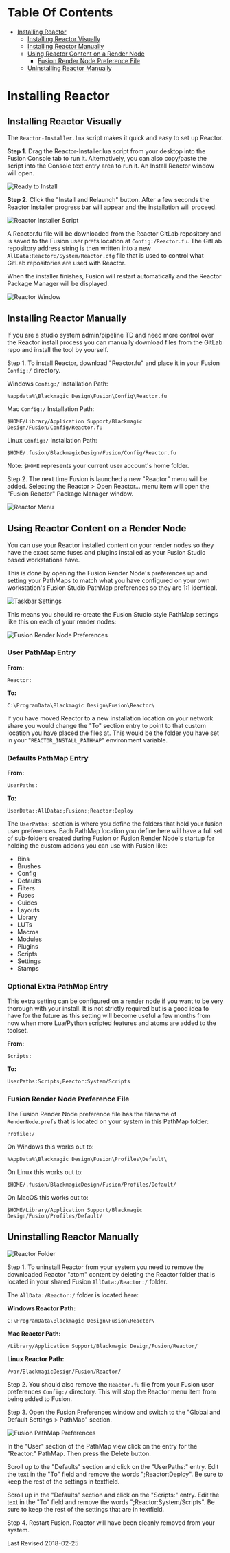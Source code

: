 # Table Of Contents #

- [Installing Reactor](Installing-Reactor.md#installing-reactor)
	- [Installing Reactor Visually](Installing-Reactor.md#installing-reactor-visually)
	- [Installing Reactor Manually](Installing-Reactor.md#installing-reactor-manually)
	- [Using Reactor Content on a Render Node](Installing-Reactor.md#using-reactor-content-on-a-rendernode)
		- [Fusion Render Node Preference File](Installing-Reactor.md#fusion-render-node-preference-file)
	- [Uninstalling Reactor Manually](Installing-Reactor.md#uninstalling-reactor-manually)

# <a name="installing-reactor"></a>Installing Reactor #

## <a name="installing-reactor-visually"></a>Installing Reactor Visually ##

The `Reactor-Installer.lua` script makes it quick and easy to set up Reactor.

**Step 1.** Drag the Reactor-Installer.lua script from your desktop into the Fusion Console tab to run it. Alternatively, you can also copy/paste the script into the Console text entry area to run it. An Install Reactor window will open. 

![Ready to Install](Images/reactor-installer-ready-to-install.png)

**Step 2.** Click the "Install and Relaunch" button. After a few seconds the Reactor Installer progress bar will appear and the installation will proceed.

![Reactor Installer Script](Images/reactor-installer-complete.png)

A Reactor.fu file will be downloaded from the Reactor GitLab repository and is saved to the Fusion user prefs location at `Config:/Reactor.fu`. The GitLab repository address string is then written into a new `AllData:Reactor:/System/Reactor.cfg` file that is used to control what GitLab repositories are used with Reactor.

When the installer finishes, Fusion will restart automatically and the Reactor Package Manager will be displayed.

![Reactor Window](Images/reactor-gui.png)

## <a name="installing-reactor-manually"></a>Installing Reactor Manually ##

If you are a studio system admin/pipeline TD and need more control over the Reactor install process you can manually download files from the GitLab repo and install the tool by yourself.

Step 1. To install Reactor, download "Reactor.fu" and place it in your Fusion `Config:/` directory.

Windows `Config:/` Installation Path:

`%appdata%\Blackmagic Design\Fusion\Config\Reactor.fu`

Mac `Config:/` Installation Path:

`$HOME/Library/Application Support/Blackmagic Design/Fusion/Config/Reactor.fu`

Linux `Config:/` Installation Path:

`$HOME/.fusion/BlackmagicDesign/Fusion/Config/Reactor.fu`

Note: `$HOME` represents your current user account's home folder.

Step 2. The next time Fusion is launched a new "Reactor" menu will be added. Selecting the Reactor > Open Reactor... menu item will open the "Fusion Reactor" Package Manager window.

![Reactor Menu](Images/reactor-menu.png)

## <a name="using-reactor-content-on-a-rendernode"></a>Using Reactor Content on a Render Node ##

You can use your Reactor installed content on your render nodes so they have the exact same fuses and plugins installed as your Fusion Studio based workstations have.

This is done by opening the Fusion Render Node's preferences up and setting your PathMaps to match what you have configured on your own workstation's Fusion Studio PathMap preferences so they are 1:1 identical.

![Taskbar Settings](Images/taskbar-render-node-settings.png)

This means you should re-create the Fusion Studio style PathMap settings like this on each of your render nodes:

![Fusion Render Node Preferences](Images/fusion-render-node-prefs.png)

### **User** PathMap Entry ###

**From:**

`Reactor:`

**To:**

`C:\ProgramData\Blackmagic Design\Fusion\Reactor\`

If you have moved Reactor to a new installation location on your network share you would change the "To" section entry to point to that custom location you have placed the files at. This would be the folder you have set in your "`REACTOR_INSTALL_PATHMAP`" environment variable.

### **Defaults** PathMap Entry ###

**From:**

`UserPaths:`

**To:**

`UserData:;AllData:;Fusion:;Reactor:Deploy`

The `UserPaths:` section is where you define the folders that hold your fusion user preferences. Each PathMap location you define here will have a full set of sub-folders created during Fusion or Fusion Render Node's startup for holding the custom addons you can use with Fusion like:

- Bins
- Brushes
- Config
- Defaults
- Filters
- Fuses
- Guides
- Layouts
- Library
- LUTs
- Macros
- Modules
- Plugins
- Scripts
- Settings
- Stamps

### Optional Extra PathMap Entry ###

This extra setting can be configured on a render node if you want to be very thorough with your install. It is not strictly required but is a good idea to have for the future as this setting will become useful a few months from now when more Lua/Python scripted features and atoms are added to the toolset.

**From:**

`Scripts:`

**To:**

`UserPaths:Scripts;Reactor:System/Scripts`

### <a name="fusion-render-node-preference-file"></a>Fusion Render Node Preference File ###

The Fusion Render Node preference file has the filename of `RenderNode.prefs` that is located on your system in this PathMap folder:

`Profile:/`

On Windows this works out to:

`%AppData%\Blackmagic Design\Fusion\Profiles\Default\`

On Linux this works out to:

`$HOME/.fusion/BlackmagicDesign/Fusion/Profiles/Default/`

On MacOS this works out to:

`$HOME/Library/Application Support/Blackmagic Design/Fusion/Profiles/Default/`

## <a name="uninstalling-reactor-manually"></a>Uninstalling Reactor Manually ##

![Reactor Folder](Images/reactor-pathmap-folder.png)

Step 1. To uninstall Reactor from your system you need to remove the downloaded Reactor "atom" content by deleting the Reactor folder that is located in your shared Fusion `AllData:/Reactor:/` folder. 

The `AllData:/Reactor:/` folder is located here:

**Windows Reactor Path:**

`C:\ProgramData\Blackmagic Design\Fusion\Reactor\`

**Mac Reactor Path:**

`/Library/Application Support/Blackmagic Design/Fusion/Reactor/`

**Linux Reactor Path:**

`/var/BlackmagicDesign/Fusion/Reactor/`

Step 2. You should also remove the `Reactor.fu` file from your Fusion user preferences `Config:/` directory. This will stop the Reactor menu item from being added to Fusion.

Step 3. Open the Fusion Preferences window and switch to the "Global and Default Settings > PathMap" section.

![Fusion PathMap Preferences](Images/uninstall-pathmap-entries.png)

In the "User" section of the PathMap view click on the entry for the "Reactor:" PathMap. Then press the Delete button.

Scroll up to the "Defaults" section and click on the "UserPaths:" entry. Edit the text in the "To" field and remove the words ";Reactor:Deploy". Be sure to keep the rest of the settings in textfield.

Scroll up in the "Defaults" section and click on the "Scripts:" entry. Edit the text in the "To" field and remove the words ";Reactor:System/Scripts". Be sure to keep the rest of the settings that are in textfield.

Step 4. Restart Fusion. Reactor will have been cleanly removed from your system.

Last Revised 2018-02-25
